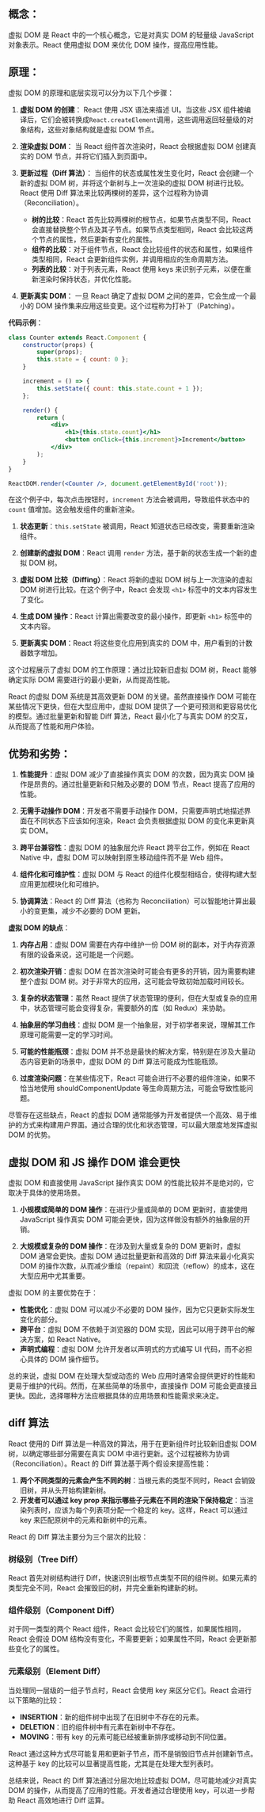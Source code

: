 ## 概念：

虚拟 DOM 是 React 中的一个核心概念，它是对真实 DOM 的轻量级 JavaScript 对象表示。React 使用虚拟 DOM 来优化 DOM 操作，提高应用性能。

## 原理：

虚拟 DOM 的原理和底层实现可以分为以下几个步骤：

1. **虚拟 DOM 的创建**：
   React 使用 JSX 语法来描述 UI。当这些 JSX 组件被编译后，它们会被转换成`React.createElement`调用，这些调用返回轻量级的对象结构，这些对象结构就是虚拟 DOM 节点。

2. **渲染虚拟 DOM**：
   当 React 组件首次渲染时，React 会根据虚拟 DOM 创建真实的 DOM 节点，并将它们插入到页面中。

3. **更新过程（Diff 算法）**：
   当组件的状态或属性发生变化时，React 会创建一个新的虚拟 DOM 树，并将这个新树与上一次渲染的虚拟 DOM 树进行比较。React 使用 Diff 算法来比较两棵树的差异，这个过程称为协调（Reconciliation）。

    - **树的比较**：React 首先比较两棵树的根节点，如果节点类型不同，React 会直接替换整个节点及其子节点。如果节点类型相同，React 会比较这两个节点的属性，然后更新有变化的属性。
    - **组件的比较**：对于组件节点，React 会比较组件的状态和属性，如果组件类型相同，React 会更新组件实例，并调用相应的生命周期方法。
    - **列表的比较**：对于列表元素，React 使用 keys 来识别子元素，以便在重新渲染时保持状态，并优化性能。

4. **更新真实 DOM**：
   一旦 React 确定了虚拟 DOM 之间的差异，它会生成一个最小的 DOM 操作集来应用这些变更。这个过程称为打补丁（Patching）。

**代码示例**：

```jsx
class Counter extends React.Component {
    constructor(props) {
        super(props);
        this.state = { count: 0 };
    }

    increment = () => {
        this.setState({ count: this.state.count + 1 });
    };

    render() {
        return (
            <div>
                <h1>{this.state.count}</h1>
                <button onClick={this.increment}>Increment</button>
            </div>
        );
    }
}

ReactDOM.render(<Counter />, document.getElementById('root'));
```

在这个例子中，每次点击按钮时，`increment` 方法会被调用，导致组件状态中的 `count` 值增加。这会触发组件的重新渲染。

1. **状态更新**：`this.setState` 被调用，React 知道状态已经改变，需要重新渲染组件。

2. **创建新的虚拟 DOM**：React 调用 `render` 方法，基于新的状态生成一个新的虚拟 DOM 树。

3. **虚拟 DOM 比较（Diffing）**：React 将新的虚拟 DOM 树与上一次渲染的虚拟 DOM 树进行比较。在这个例子中，React 会发现 `<h1>` 标签中的文本内容发生了变化。

4. **生成 DOM 操作**：React 计算出需要改变的最小操作，即更新 `<h1>` 标签中的文本内容。

5. **更新真实 DOM**：React 将这些变化应用到真实的 DOM 中，用户看到的计数器数字增加。

这个过程展示了虚拟 DOM 的工作原理：通过比较新旧虚拟 DOM 树，React 能够确定实际 DOM 需要进行的最小更新，从而提高性能。

React 的虚拟 DOM 系统是其高效更新 DOM 的关键。虽然直接操作 DOM 可能在某些情况下更快，但在大型应用中，虚拟 DOM 提供了一个更可预测和更容易优化的模型。通过批量更新和智能 Diff 算法，React 最小化了与真实 DOM 的交互，从而提高了性能和用户体验。

## 优势和劣势：

1. **性能提升**：虚拟 DOM 减少了直接操作真实 DOM 的次数，因为真实 DOM 操作是昂贵的。通过批量更新和只触及必要的 DOM 节点，React 提高了应用的性能。

2. **无需手动操作 DOM**：开发者不需要手动操作 DOM，只需要声明式地描述界面在不同状态下应该如何渲染，React 会负责根据虚拟 DOM 的变化来更新真实 DOM。

3. **跨平台兼容性**：虚拟 DOM 的抽象层允许 React 跨平台工作，例如在 React Native 中，虚拟 DOM 可以映射到原生移动组件而不是 Web 组件。

4. **组件化和可维护性**：虚拟 DOM 与 React 的组件化模型相结合，使得构建大型应用更加模块化和可维护。

5. **协调算法**：React 的 Diff 算法（也称为 Reconciliation）可以智能地计算出最小的变更集，减少不必要的 DOM 更新。

**虚拟 DOM 的缺点**：

1. **内存占用**：虚拟 DOM 需要在内存中维护一份 DOM 树的副本，对于内存资源有限的设备来说，这可能是一个问题。

2. **初次渲染开销**：虚拟 DOM 在首次渲染时可能会有更多的开销，因为需要构建整个虚拟 DOM 树。对于非常大的应用，这可能会导致初始加载时间较长。

3. **复杂的状态管理**：虽然 React 提供了状态管理的便利，但在大型或复杂的应用中，状态管理可能会变得复杂，需要额外的库（如 Redux）来协助。

4. **抽象层的学习曲线**：虚拟 DOM 是一个抽象层，对于初学者来说，理解其工作原理可能需要一定的学习时间。

5. **可能的性能瓶颈**：虚拟 DOM 并不总是最快的解决方案，特别是在涉及大量动态内容更新的场景中，虚拟 DOM 的 Diff 算法可能成为性能瓶颈。

6. **过度渲染问题**：在某些情况下，React 可能会进行不必要的组件渲染，如果不恰当地使用 shouldComponentUpdate 等生命周期方法，可能会导致性能问题。

尽管存在这些缺点，React 的虚拟 DOM 通常能够为开发者提供一个高效、易于维护的方式来构建用户界面。通过合理的优化和状态管理，可以最大限度地发挥虚拟 DOM 的优势。

## 虚拟 DOM 和 JS 操作 DOM 谁会更快

虚拟 DOM 和直接使用 JavaScript 操作真实 DOM 的性能比较并不是绝对的，它取决于具体的使用场景。

1. **小规模或简单的 DOM 操作**：在进行少量或简单的 DOM 更新时，直接使用 JavaScript 操作真实 DOM 可能会更快，因为这样做没有额外的抽象层的开销。

2. **大规模或复杂的 DOM 操作**：在涉及到大量或复杂的 DOM 更新时，虚拟 DOM 通常会更快。虚拟 DOM 通过批量更新和高效的 Diff 算法来最小化真实 DOM 的操作次数，从而减少重绘（repaint）和回流（reflow）的成本，这在大型应用中尤其重要。

虚拟 DOM 的主要优势在于：

-   **性能优化**：虚拟 DOM 可以减少不必要的 DOM 操作，因为它只更新实际发生变化的部分。
-   **跨平台**：虚拟 DOM 不依赖于浏览器的 DOM 实现，因此可以用于跨平台的解决方案，如 React Native。
-   **声明式编程**：虚拟 DOM 允许开发者以声明式的方式编写 UI 代码，而不必担心具体的 DOM 操作细节。

总的来说，虚拟 DOM 在处理大型或动态的 Web 应用时通常会提供更好的性能和更易于维护的代码。然而，在某些简单的场景中，直接操作 DOM 可能会更直接且更快。因此，选择哪种方法应根据具体的应用场景和性能需求来决定。

## diff 算法

React 使用的 Diff 算法是一种高效的算法，用于在更新组件时比较新旧虚拟 DOM 树，以确定哪些部分需要在真实 DOM 中进行更新。这个过程被称为协调（Reconciliation）。React 的 Diff 算法基于两个假设来提高性能：

1. **两个不同类型的元素会产生不同的树**：当根元素的类型不同时，React 会销毁旧树，并从头开始构建新树。
2. **开发者可以通过 key prop 来指示哪些子元素在不同的渲染下保持稳定**：当渲染列表时，应该为每个列表项分配一个稳定的 key。这样，React 可以通过 key 来匹配原树中的元素和新树中的元素。

React 的 Diff 算法主要分为三个层次的比较：

### 树级别（Tree Diff）

React 首先对树结构进行 Diff，快速识别出根节点类型不同的组件树。如果元素的类型完全不同，React 会摧毁旧的树，并完全重新构建新的树。

### 组件级别（Component Diff）

对于同一类型的两个 React 组件，React 会比较它们的属性，如果属性相同，React 会假设 DOM 结构没有变化，不需要更新；如果属性不同，React 会更新那些变化了的属性。

### 元素级别（Element Diff）

当处理同一层级的一组子节点时，React 会使用 key 来区分它们。React 会进行以下策略的比较：

-   **INSERTION**：新的组件树中出现了在旧树中不存在的元素。
-   **DELETION**：旧的组件树中有元素在新树中不存在。
-   **MOVING**：带有 key 的元素可能已经被重新排序或移动到不同位置。

React 通过这种方式尽可能复用和更新子节点，而不是销毁旧节点并创建新节点。这种基于 key 的比较可以显著提高性能，尤其是在处理大型列表时。

总结来说，React 的 Diff 算法通过分层次地比较虚拟 DOM，尽可能地减少对真实 DOM 的操作，从而提高了应用的性能。开发者通过合理使用 key，可以进一步帮助 React 高效地进行 Diff 运算。
